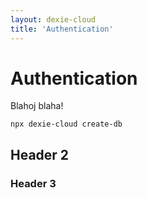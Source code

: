 ```yaml
---
layout: dexie-cloud
title: 'Authentication'
---
```


# Authentication

Blahoj blaha!

```
npx dexie-cloud create-db
```


## Header 2
### Header 3
